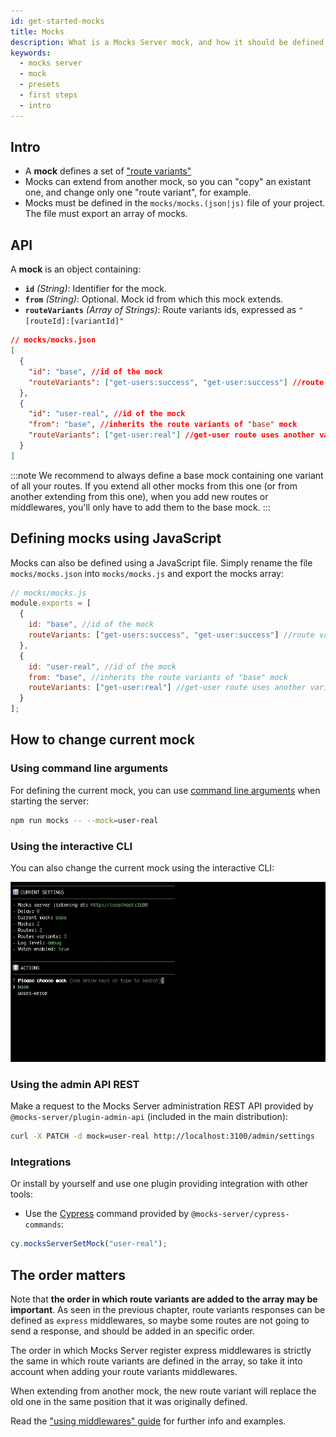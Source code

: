 ```yaml
---
id: get-started-mocks
title: Mocks
description: What is a Mocks Server mock, and how it should be defined
keywords:
  - mocks server
  - mock
  - presets
  - first steps
  - intro
---
```


## Intro

* A __mock__ defines a set of ["route variants"](get-started-routes.md)
* Mocks can extend from another mock, so you can "copy" an existant one, and change only one "route variant", for example.
* Mocks must be defined in the `mocks/mocks.(json|js)` file of your project. The file must export an array of mocks.

## API

A __mock__ is an object containing:

* __`id`__ _(String)_: Identifier for the mock.
* __`from`__ _(String)_: Optional. Mock id from which this mock extends.
* __`routeVariants`__ _(Array of Strings)_: Route variants ids, expressed as `"[routeId]:[variantId]"`

```json
// mocks/mocks.json
[
  {
    "id": "base", //id of the mock
    "routeVariants": ["get-users:success", "get-user:success"] //route variants to use
  },
  {
    "id": "user-real", //id of the mock
    "from": "base", //inherits the route variants of "base" mock
    "routeVariants": ["get-user:real"] //get-user route uses another variant
  }
]
```

:::note
We recommend to always define a base mock containing one variant of all your routes. If you extend all other mocks from this one (or from another extending from this one), when you add new routes or middlewares, you'll only have to add them to the base mock.
:::

## Defining mocks using JavaScript

Mocks can also be defined using a JavaScript file. Simply rename the file `mocks/mocks.json` into `mocks/mocks.js` and export the mocks array:

```js
// mocks/mocks.js
module.exports = [
  {
    id: "base", //id of the mock
    routeVariants: ["get-users:success", "get-user:success"] //route variants to use
  },
  {
    id: "user-real", //id of the mock
    from: "base", //inherits the route variants of "base" mock
    routeVariants: ["get-user:real"] //get-user route uses another variant
  }
];
```

## How to change current mock

### Using command line arguments

For defining the current mock, you can use [command line arguments](configuration-command-line-arguments.md) when starting the server:

```bash
npm run mocks -- --mock=user-real
```

### Using the interactive CLI

You can also change the current mock using the interactive CLI:

![Interactive CLI](assets/inquirer-cli.gif)

### Using the admin API REST

Make a request to the Mocks Server administration REST API provided by `@mocks-server/plugin-admin-api` (included in the main distribution):

```bash
curl -X PATCH -d mock=user-real http://localhost:3100/admin/settings
```

### Integrations

Or install by yourself and use one plugin providing integration with other tools:

* Use the [Cypress](https://www.cypress.io/) command provided by `@mocks-server/cypress-commands`:

```javascript
cy.mocksServerSetMock("user-real");
```

## The order matters

Note that __the order in which route variants are added to the array may be important__. As seen in the previous chapter, route variants responses can be defined as `express` middlewares, so maybe some routes are not going to send a response, and should be added in an specific order.

The order in which Mocks Server register express middlewares is strictly the same in which route variants are defined in the array, so take it into account when adding your route variants middlewares.

When extending from another mock, the new route variant will replace the old one in the same position that it was originally defined.

Read the ["using middlewares" guide](guides-using-middlewares.md) for further info and examples.

<!-- In the next example, all of the variants `trace:enabled`, `trace:disabled` and `trace:debug` are middlewares of the url `*`, so they will be always executed. Note how it is added in first place in the `base` mock, in order to execute it in first place. -->
